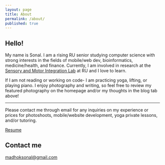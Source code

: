 ```yaml
---
layout: page
title: About
permalink: /about/
published: true
---
```



## Hello!

My name is Sonal. I am a rising RU senior studying computer science with strong interests in the fields of mobile/web dev, bioinformatics, medicine/health, and finance. 
Currently, I am involved in research at the [Sensory and Motor Integration Lab](https://sensorymotorintegrationlab.com) at RU and I love to learn. 

If I am not reading or working on code- I am practicing yoga, lifting, or playing piano. 
I enjoy photography and writing, so feel free to review my featured photography on the homepage and/or my thoughts in the blog tab above!


---

Please contact me through email for any inquiries on my experience or prices for photoshoots, mobile/website development, yoga private lessons, and/or tutoring. 

[Resume](https://docs.google.com/document/d/1ZBYJ2V5IuDqsxdOPZdlFkeiJiGkrYN5iYU5Q4M_5SqQ/edit?usp=sharing "Resume")

## Contact me

[madhoksonal@gmail.com](mailto:madhoksonal@gmail.com)
